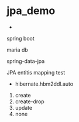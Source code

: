 # jpa_demo


- 

spring boot


maria db


spring-data-jpa


JPA entitis mapping test

- hibernate.hbm2ddl.auto
 1. create
 2. create-drop
 3. update
 4. none
